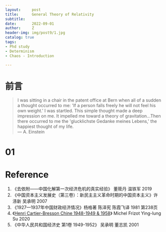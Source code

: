 ```yaml
---
layout:     post
title:      General Theory of Relativity
subtitle:   
date:       2022-09-01
author:     Z
header-img: img/post9/1.jpg
catalog: true
tags:
- Phd study
- Determinism
- Chaos - Introduction

---
```

# 前言

>I was sitting in a chair in the patent office at Bern when all of a sudden a thought occurred to me: 'If a person falls freely he will not feel his own weight.' I was startled. This simple thought made a deep impression on me. It impelled me toward a theory of gravitation...Then there occurred to me the 'glucklichste Gedanke meines Lebens,' the happiest thought of my life. \
— A. Einstein

# 01



# Reference


1. 《去依附——中国化解第一次经济危机的真实经验》 董筱丹 温铁军 2019
2. 《中国资本主义发展史（第三卷）：新民主主义革命时期的中国资本主义》许涤新 吴承明 2007
3. 《1927—1937年中国财政经济情况》杨格著 陈泽宪 陈霞飞译 1981 第238页
4. 《[Henri Cartier-Bresson Chine 1948-1949 & 1958](https://mindspa.tw/project/%e5%b8%83%e5%88%97%e6%9d%be%e5%9c%a8%e4%b8%ad%e5%9c%8b/)》 Michel Frizot Ying-lung Su 2020
5. 《中华人民共和国经济史 第1卷 1949-1952》 吴承明 董志凯 2001
